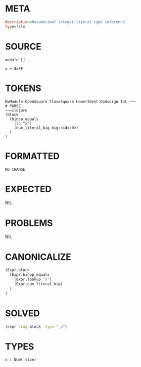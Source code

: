 # META
~~~ini
description=Hexadecimal integer literal type inference
type=file
~~~
# SOURCE
~~~roc
module []

x = 0xFF
~~~
# TOKENS
~~~text
KwModule OpenSquare CloseSquare LowerIdent OpAssign Int ~~~
# PARSE
~~~clojure
(block
  (binop_equals
    (lc "x")
    (num_literal_big big:<idx:0>)
  )
)
~~~
# FORMATTED
~~~roc
NO CHANGE
~~~
# EXPECTED
NIL
# PROBLEMS
NIL
# CANONICALIZE
~~~clojure
(Expr.block
  (Expr.binop_equals
    (Expr.lookup "x")
    (Expr.num_literal_big)
  )
)
~~~
# SOLVED
~~~clojure
(expr :tag block :type "_a")
~~~
# TYPES
~~~roc
x : Num(_size)
~~~
